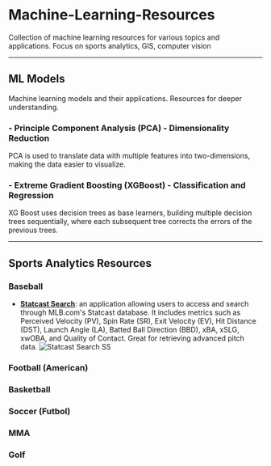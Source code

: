 # Machine-Learning-Resources
Collection of machine learning resources for various topics and applications. Focus on sports analytics, GIS, computer vision

-----------
## **ML Models**
Machine learning models and their applications. Resources for deeper understanding. 

### - Principle Component Analysis (PCA) - Dimensionality Reduction
PCA is used to translate data with multiple features into two-dimensions, making the data easier to visualize.

### - Extreme Gradient Boosting (XGBoost) - Classification and Regression
XG Boost uses decision trees as base learners, building multiple decision trees sequentially, where each subsequent tree corrects the errors of the previous trees. 

----------

## **Sports Analytics Resources**

### Baseball
- [**Statcast Search**](https://baseballsavant.mlb.com/statcast_search): an application allowing users to access and search through MLB.com's Statcast database. It includes metrics such as Perceived Velocity (PV), Spin Rate (SR), Exit Velocity (EV), Hit Distance (DST), Launch Angle (LA), Batted Ball Direction (BBD), xBA, xSLG, xwOBA, and Quality of Contact. Great for retrieving advanced pitch data.
![Statcast Search SS](https://github.com/chasediaz6/Machine-Learning-Resources/assets/52427910/10bd907c-e3ce-4a9f-8cba-5452356ad4eb)

### Football (American)

### Basketball

### Soccer (Futbol)

### MMA

### Golf

